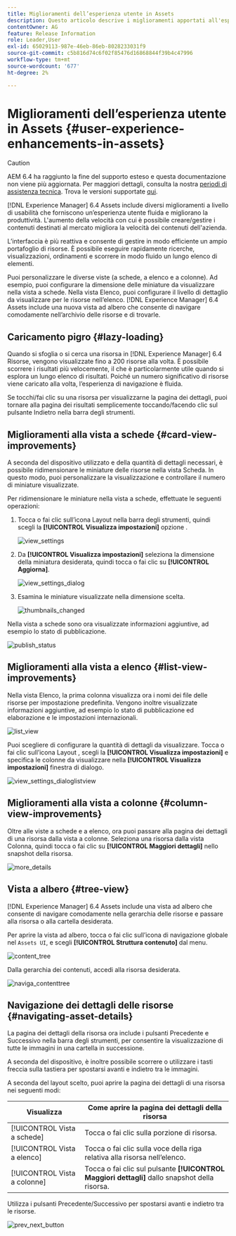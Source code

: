 ```yaml
---
title: Miglioramenti dell’esperienza utente in Assets
description: Questo articolo descrive i miglioramenti apportati all'esperienza utente in [!DNL Experience Manager] 6.4 Attività
contentOwner: AG
feature: Release Information
role: Leader,User
exl-id: 65029113-987e-46eb-86eb-8028233031f9
source-git-commit: c5b816d74c6f02f85476d16868844f39b4c47996
workflow-type: tm+mt
source-wordcount: '677'
ht-degree: 2%

---
```


# Miglioramenti dell’esperienza utente in Assets {#user-experience-enhancements-in-assets}

>[!CAUTION]
>
>AEM 6.4 ha raggiunto la fine del supporto esteso e questa documentazione non viene più aggiornata. Per maggiori dettagli, consulta la nostra [periodi di assistenza tecnica](https://helpx.adobe.com/it/support/programs/eol-matrix.html). Trova le versioni supportate [qui](https://experienceleague.adobe.com/docs/).

[!DNL Experience Manager] 6.4 Assets include diversi miglioramenti a livello di usabilità che forniscono un’esperienza utente fluida e migliorano la produttività. L&#39;aumento della velocità con cui è possibile creare/gestire i contenuti destinati al mercato migliora la velocità dei contenuti dell&#39;azienda.

L’interfaccia è più reattiva e consente di gestire in modo efficiente un ampio portafoglio di risorse. È possibile eseguire rapidamente ricerche, visualizzazioni, ordinamenti e scorrere in modo fluido un lungo elenco di elementi.

Puoi personalizzare le diverse viste (a schede, a elenco e a colonne). Ad esempio, puoi configurare la dimensione delle miniature da visualizzare nella vista a schede. Nella vista Elenco, puoi configurare il livello di dettaglio da visualizzare per le risorse nell’elenco. [!DNL Experience Manager] 6.4 Assets include una nuova vista ad albero che consente di navigare comodamente nell’archivio delle risorse e di trovarle.

## Caricamento pigro {#lazy-loading}

Quando si sfoglia o si cerca una risorsa in [!DNL Experience Manager] 6.4 Risorse, vengono visualizzate fino a 200 risorse alla volta. È possibile scorrere i risultati più velocemente, il che è particolarmente utile quando si esplora un lungo elenco di risultati. Poiché un numero significativo di risorse viene caricato alla volta, l’esperienza di navigazione è fluida.

Se tocchi/fai clic su una risorsa per visualizzarne la pagina dei dettagli, puoi tornare alla pagina dei risultati semplicemente toccando/facendo clic sul pulsante Indietro nella barra degli strumenti.

## Miglioramenti alla vista a schede {#card-view-improvements}

A seconda del dispositivo utilizzato e della quantità di dettagli necessari, è possibile ridimensionare le miniature delle risorse nella vista Scheda. In questo modo, puoi personalizzare la visualizzazione e controllare il numero di miniature visualizzate.

Per ridimensionare le miniature nella vista a schede, effettuate le seguenti operazioni:

1. Tocca o fai clic sull’icona Layout nella barra degli strumenti, quindi scegli la **[!UICONTROL Visualizza impostazioni]** opzione .

   ![view_settings](assets/view_settings.png)

1. Da **[!UICONTROL Visualizza impostazioni]** seleziona la dimensione della miniatura desiderata, quindi tocca o fai clic su **[!UICONTROL Aggiorna]**.

   ![view_settings_dialog](assets/view_settings_dialog.png)

1. Esamina le miniature visualizzate nella dimensione scelta.

   ![thumbnails_changed](assets/thumbnails_changed.png)

Nella vista a schede sono ora visualizzate informazioni aggiuntive, ad esempio lo stato di pubblicazione.

![publish_status](assets/publish_status.png)

## Miglioramenti alla vista a elenco {#list-view-improvements}

Nella vista Elenco, la prima colonna visualizza ora i nomi dei file delle risorse per impostazione predefinita. Vengono inoltre visualizzate informazioni aggiuntive, ad esempio lo stato di pubblicazione ed elaborazione e le impostazioni internazionali.

![list_view](assets/list_view.png)

Puoi scegliere di configurare la quantità di dettagli da visualizzare. Tocca o fai clic sull’icona Layout , scegli la **[!UICONTROL Visualizza impostazioni]** e specifica le colonne da visualizzare nella **[!UICONTROL Visualizza impostazioni]** finestra di dialogo.

![view_settings_dialoglistview](assets/view_settings_dialoglistview.png)

## Miglioramenti alla vista a colonne {#column-view-improvements}

Oltre alle viste a schede e a elenco, ora puoi passare alla pagina dei dettagli di una risorsa dalla vista a colonne. Seleziona una risorsa dalla vista Colonna, quindi tocca o fai clic su **[!UICONTROL Maggiori dettagli]** nello snapshot della risorsa.

![more_details](assets/more_details.png)

## Vista a albero {#tree-view}

[!DNL Experience Manager] 6.4 Assets include una vista ad albero che consente di navigare comodamente nella gerarchia delle risorse e passare alla risorsa o alla cartella desiderata.

Per aprire la vista ad albero, tocca o fai clic sull’icona di navigazione globale nel `Assets UI`, e scegli **[!UICONTROL Struttura contenuto]** dal menu.

![content_tree](assets/content_tree.png)

Dalla gerarchia dei contenuti, accedi alla risorsa desiderata.

![naviga_contenttree](assets/navigate_contenttree.png)

## Navigazione dei dettagli delle risorse {#navigating-asset-details}

La pagina dei dettagli della risorsa ora include i pulsanti Precedente e Successivo nella barra degli strumenti, per consentire la visualizzazione di tutte le immagini in una cartella in successione.

A seconda del dispositivo, è inoltre possibile scorrere o utilizzare i tasti freccia sulla tastiera per spostarsi avanti e indietro tra le immagini.

A seconda del layout scelto, puoi aprire la pagina dei dettagli di una risorsa nei seguenti modi:

| **Visualizza** | **Come aprire la pagina dei dettagli della risorsa** |
|---|---|
| [!UICONTROL Vista a schede] | Tocca o fai clic sulla porzione di risorsa. |
| [!UICONTROL Vista a elenco] | Tocca o fai clic sulla voce della riga relativa alla risorsa nell’elenco. |
| [!UICONTROL Vista a colonne] | Tocca o fai clic sul pulsante **[!UICONTROL Maggiori dettagli]** dallo snapshot della risorsa. |

Utilizza i pulsanti Precedente/Successivo per spostarsi avanti e indietro tra le risorse.

![prev_next_button](assets/prev_next_buttons.png)
